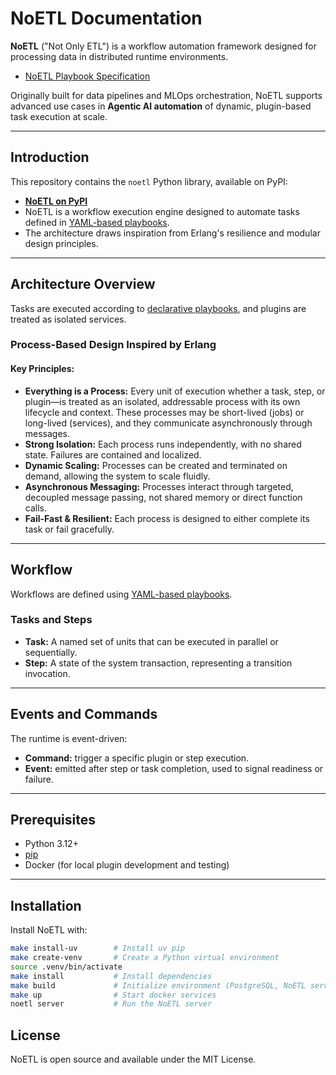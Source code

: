 # NoETL Documentation
__NoETL__ ("Not Only ETL") is a workflow automation framework designed for processing data in distributed runtime environments.

  - [NoETL Playbook Specification](wiki/playbook_specification.md)

Originally built for data pipelines and MLOps orchestration, NoETL supports advanced use cases in __Agentic AI automation__ of dynamic, plugin-based task execution at scale.

---

## Introduction

This repository contains the `noetl` Python library, available on PyPI:  
- [__NoETL on PyPI__](https://pypi.org/project/noetl/)
- NoETL is a workflow execution engine designed to automate tasks defined in [YAML-based playbooks](wiki/playbook_specification.md). 
- The architecture draws inspiration from Erlang's resilience and modular design principles.

---

## Architecture Overview

Tasks are executed according to [declarative playbooks](wiki/playbook_specification.md), and plugins are treated as isolated services.

### Process-Based Design Inspired by Erlang

#### Key Principles:

- **Everything is a Process:** Every unit of execution whether a task, step, or plugin—is treated as an isolated, addressable process with its own lifecycle and context. These processes may be short-lived (jobs) or long-lived (services), and they communicate asynchronously through messages.
- **Strong Isolation:** Each process runs independently, with no shared state. Failures are contained and localized.
- **Dynamic Scaling:** Processes can be created and terminated on demand, allowing the system to scale fluidly.
- **Asynchronous Messaging:** Processes interact through targeted, decoupled message passing, not shared memory or direct function calls.
- **Fail-Fast & Resilient:** Each process is designed to either complete its task or fail gracefully.

---

## Workflow

Workflows are defined using [YAML-based playbooks](wiki/playbook_specification.md). 

### Tasks and Steps

- **Task:** A named set of units that can be executed in parallel or sequentially.  
- **Step:** A state of the system transaction, representing a transition invocation.

---

## Events and Commands

The runtime is event-driven:

- **Command:** trigger a specific plugin or step execution.  
- **Event:** emitted after step or task completion, used to signal readiness or failure.

---


## Prerequisites

- Python 3.12+
- [pip](https://pip.pypa.io/en/stable/installation/)
- Docker (for local plugin development and testing)

---

## Installation

Install NoETL with:

```bash
make install-uv        # Install uv pip
make create-venv       # Create a Python virtual environment
source .venv/bin/activate
make install           # Install dependencies
make build             # Initialize environment (PostgreSQL, NoETL server)
make up                # Start docker services
noetl server           # Run the NoETL server
```
## License
NoETL is open source and available under the MIT License.